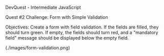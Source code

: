 DevQuest - Intermediate JavaScript

Quest #2
Challenge: Form with Simple Validation

Objectives:
Create a form with field validation.
If the fields are filled, they should turn green.
If empty, the fields should turn red, and a "mandatory field" message should be displayed below the empty field.

(./images/form-validation.png)

